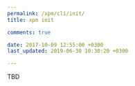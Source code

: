 ```yaml
---
permalink: /xpm/cli/init/
title: xpm init

comments: true

date: 2017-10-09 12:55:00 +0300
last_updated: 2019-06-30 10:30:20 +0300

---
```


TBD
